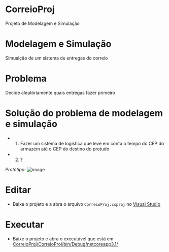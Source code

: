 # CorreioProj
Projeto de Modelagem e Simulação

# Modelagem e Simulação
Simualção de um sistema de entregas do correio

# Problema
Decide aleatóriamente quais entregas fazer primeiro

# Solução do problema de modelagem e simulação
 - 1. Fazer um sistema de logística que leve em conta o tempo do CEP do armazém até o CEP do destino do protudo
 - 2. ?

*Protótipo*:
![image](https://i.imgur.com/FTHiqlq.gif)

# Editar
 - Baixe o projeto e a abra o arquivo `CorreioProj.csproj` no [Visual Studio](https://visualstudio.microsoft.com/pt-br/thank-you-downloading-visual-studio/?sku=Community&rel=16)

# Executar 
- Baixe o projeto e abra o executável que está em [CorreioProj/CorreioProj/bin/Debug/netcoreapp3.1/](CorreioProj/bin/Debug/netcoreapp3.1)
